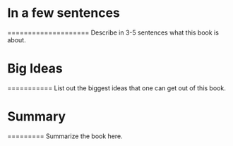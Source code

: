 # In a few sentences
====================
Describe in 3-5 sentences what this book is about.

# Big Ideas
===========
List out the biggest ideas that one can get out of this book.

# Summary
=========
Summarize the book here.

